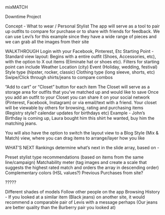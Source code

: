 mixMATCH

Downtime Project

Concept - What to wear / Personal Stylist
The app will serve as a tool to pair up outfits to compare for purchase or to share with friends for feedback. We can use Levi’s for this example since they have a wide range of pieces and we can grab all the images from their site

WALKTHROUGH
Login with your Facebook, Pinterest, Etc
Starting Point - Standard view layout:  Begins with a entire outfit (Shoes, Accessories, etc), with the option to X out items (Eliminate hat or shoes etc).
Filters for starting point can include
Weather
Location (city)
Event (Holiday, wedding, festival) 
Style type (hipster, rocker, classic)
Clothing type (long sleeve, shorts, etc)
Swipe/Click through shirts/jeans to compare combos



“Add to cart” or “Closet” button for each item
The Closet will serve as a storage area for outfits that you’ve matched up and would like to save
Once you add an outfit to your Closet you can share it on your social network (Pinterest, Facebook, Instagram) or via email/text with a friend.
Your closet will be viewable by others for browsing, rating and purchasing items 
(Registry style? calendar updates for birthdays etc)
Example - John’s Birthday is coming up, Laura bought him this shirt he wanted, buy him the matching jeans.



You will also have the option to switch the layout view to a Blog Style (Mix & Match) view, where you can drag items to arrange/layer how you like



WHAT’S NEXT
Rankings determine what’s next in the slide array, based on -
    
Preset stylist type recommendations (based on items from the same line/campaign)
Matchability meter (tag images and create a scale that suggests the highest rated match and orders the array in descending order)
Complementary colors (HSL values?)
Previous Purchases from site?




?????
    
Different shades of models
Follow other people on the app
Browsing History - If you looked at a similar item (Black jeans) on another site, it would recommend a comparable pair of Levis with a message perhaps (Our jeans are better quality than the Burberry pair you looked at)
